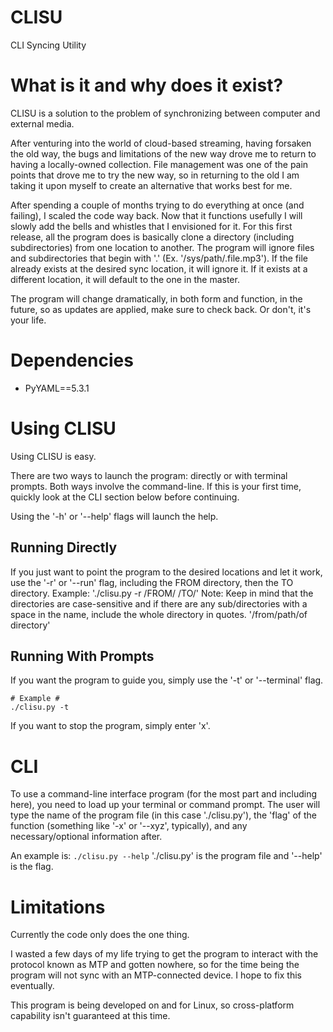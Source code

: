 # CLISU
CLI Syncing Utility

# What is it and why does it exist?
CLISU is a solution to the problem of synchronizing between computer and external media.

After venturing into the world of cloud-based streaming, having forsaken the old way, the bugs and limitations of the new way drove me to return to having a locally-owned collection. File management was one of the pain points that drove me to try the new way, so in returning to the old I am taking it upon myself to create an alternative that works best for me.

After spending a couple of months trying to do everything at once (and failing), I scaled the code way back. Now that it functions usefully I will slowly add the bells and whistles that I envisioned for it. For this first release, all the program does is basically clone a directory (including subdirectories) from one location to another. The program will ignore files and subdirectories that begin with '.' (Ex. '/sys/path/.file.mp3'). If the file already exists at the desired sync location, it will ignore it. If it exists at a different location, it will default to the one in the master.

The program will change dramatically, in both form and function, in the future, so as updates are applied, make sure to check back. Or don't, it's your life.

# Dependencies

- PyYAML==5.3.1

# Using CLISU
Using CLISU is easy.

There are two ways to launch the program: directly or with terminal prompts. Both ways involve the command-line. If this is your first time, quickly look at the CLI section below before continuing.

Using the '-h' or '--help' flags will launch the help.

## Running Directly
If you just want to point the program to the desired locations and let it work, use the '-r' or '--run' flag, including the FROM directory, then the TO directory.
Example: './clisu.py -r /FROM/ /TO/'
Note: Keep in mind that the directories are case-sensitive and if there are any sub/directories with a space in the name, include the whole directory in quotes. '/from/path/of directory'

## Running With Prompts
If you want the program to guide you, simply use the '-t' or '--terminal' flag.
```
# Example #
./clisu.py -t
```

If you want to stop the program, simply enter 'x'.

# CLI

To use a command-line interface program (for the most part and including here), you need to load up your terminal or command prompt. The user will type the name of the program file (in this case './clisu.py'), the 'flag' of the function (something like '-x' or '--xyz', typically), and any necessary/optional information after.

An example is:
```./clisu.py --help```
'./clisu.py' is the program file and '--help' is the flag.

# Limitations
Currently the code only does the one thing.

I wasted a few days of my life trying to get the program to interact with the protocol known as MTP and gotten nowhere, so for the time being the program will not sync with an MTP-connected device. I hope to fix this eventually.

This program is being developed on and for Linux, so cross-platform capability isn't guaranteed at this time.
